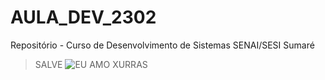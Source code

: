 # AULA_DEV_2302

Repositório - Curso de Desenvolvimento de Sistemas SENAI/SESI Sumaré
>SALVE
![EU AMO XURRAS](https://encrypted-tbn0.gstatic.com/images?q=tbn:ANd9GcS998i0AQxP_ExzaFCnKwM7dMt2T5-YTd3_WQ&usqp=CAU)

